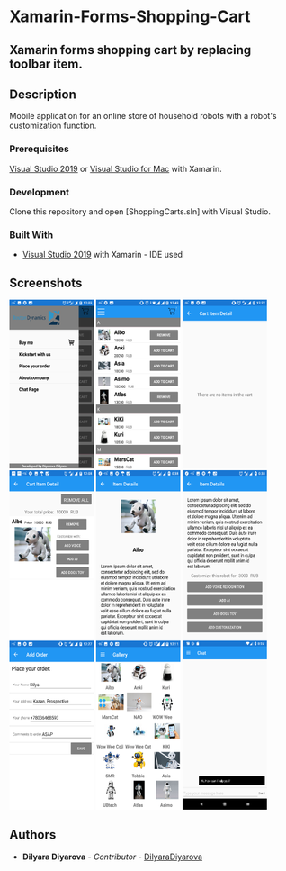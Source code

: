 # Xamarin-Forms-Shopping-Cart
Xamarin forms shopping cart by replacing toolbar item.
---------


## Description
Mobile application for an online store of household robots with a robot's customization function.

### Prerequisites
[Visual Studio 2019](https://visualstudio.microsoft.com/) or [Visual Studio for Mac](https://visualstudio.microsoft.com/) with Xamarin.

### Development 
Clone this repository and open [ShoppingCarts.sln] with Visual Studio.

### Built With
* [Visual Studio 2019](https://visualstudio.microsoft.com/) with Xamarin - IDE used


## Screenshots
<p>
  <img src="https://github.com/Didilya/ShoppingCarts/blob/master/Screenshots/SideMenu.png" width="150" height="300" alt="SideMenu">
  <img src="https://github.com/Didilya/ShoppingCarts/blob/master/Screenshots/ItemList.png" width="150" height="300" alt="ItemList">
  <img src="https://github.com/Didilya/ShoppingCarts/blob/master/Screenshots/CartPageEmpty.png" width="150" height="300" alt="CartPageEmpty">
  <img src="https://github.com/Didilya/ShoppingCarts/blob/master/Screenshots/CartPage.png" width="150" height="300" alt="CartPage">
  <img src="https://github.com/Didilya/ShoppingCarts/blob/master/Screenshots/ItemDetail.png" width="150" height="300" alt="ItemDetail">
  <img src="https://github.com/Didilya/ShoppingCarts/blob/master/Screenshots/ItemDetailCustomization.png" width="150" height="300" alt="ItemDetailCustomizationce">
  <img src="https://github.com/Didilya/ShoppingCarts/blob/master/Screenshots/SQLiteDatabase.png" width="150" height="300" alt="SQLiteDatabase">  
  <img src="https://github.com/Didilya/ShoppingCarts/blob/master/Screenshots/ItemGallery.png" width="150" height="300" alt="ItemGallery">  
  <img src="https://github.com/Didilya/ShoppingCarts/blob/master/Screenshots/ChatPage.png" width="150" height="300" alt="ChatPage">  
</p>

## Authors

* **Dilyara Diyarova** - *Contributor* - [DilyaraDiyarova](https://github.com/Didilya)

